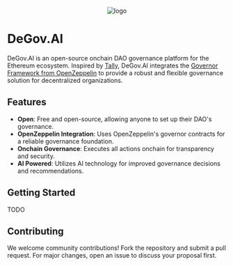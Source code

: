 <div align="center">

![logo](doc/DeGov.svg)

</div>

# DeGov.AI

DeGov.AI is an open-source onchain DAO governance platform for the Ethereum ecosystem. Inspired by [Tally](https://www.tally.xyz/explore), DeGov.AI integrates the [Governor Framework from OpenZeppelin](https://docs.openzeppelin.com/contracts/4.x/governance) to provide a robust and flexible governance solution for decentralized organizations.

## Features

- **Open**: Free and open-source, allowing anyone to set up their DAO's governance.
- **OpenZeppelin Integration**: Uses OpenZeppelin's governor contracts for a reliable governance foundation.
- **Onchain Governance**: Executes all actions onchain for transparency and security.
- **AI Powered**: Utilizes AI technology for improved governance decisions and recommendations.

## Getting Started

TODO

## Contributing

We welcome community contributions! Fork the repository and submit a pull request. For major changes, open an issue to discuss your proposal first.